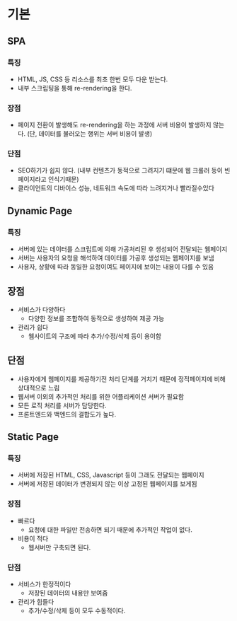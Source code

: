 # 기본
## SPA
### 특징
- HTML, JS, CSS 등 리소스를 최초 한번 모두 다운 받는다.
- 내부 스크립팅을 통해 re-rendering을 한다.
### 장점
- 페이지 전환이 발생해도 re-rendering을 하는 과정에 서버 비용이 발생하지 않는다. (단, 데이터를 불러오는 행위는 서버 비용이 발생)
### 단점
- SEO하기가 쉽지 않다. (내부 컨텐츠가 동적으로 그려지기 떄문에 웹 크롤러 등이 빈페이지라고 인식기때문)
- 클라이언트의 디바이스 성능, 네트워크 속도에 따라 느려지거나 빨라질수있다
## Dynamic Page
### 특징
- 서버에 있는 데이터를 스크립트에 의해 가공처리된 후 생성되어 전달되는 웹페이지
- 서버는 사용자의 요청을 해석하여 데이터를 가공후 생성되는 웹페이지를 보냄
- 사용자, 상황에 따라 동일한 요청이여도 페이지에 보이는 내용이 다를 수 있음
## 장점
- 서비스가 다양하다
    - 다양한 정보를 조합하여 동적으로 생성하여 제공 가능
- 관리가 쉽다
    - 웹사이트의 구조에 따라 추가/수정/삭제 등이 용이함
## 단점
- 사용자에게 웹페이지를 제공하기전 처리 단계를 거치기 때문에 정적페이지에 비해 상대적으로 느림
- 웹서버 이외의 추가적인 처리를 위한 어플리케이션 서버가 필요함
- 모든 로직 처리를 서버가 담당한다.
- 프론트엔드와 백엔드의 결합도가 높다.
## Static Page
### 특징
- 서버에 저장된 HTML, CSS, Javascript 등이 그래도 전달되는 웹페이지
- 서버에 저장된 데이터가 변경되지 않는 이상 고정된 웹페이지를 보게됨
### 장점
- 빠르다
    - 요청에 대한 파일만 전송하면 되기 때문에 추가적인 작업이 없다.
- 비용이 적다
	- 웹서버만 구축되면 된다.
### 단점
- 서비스가 한정적이다
    - 저장된 데이터의 내용만 보여줌
- 관리가 힘들다
    - 추가/수정/삭제 등이 모두 수동적이다.
